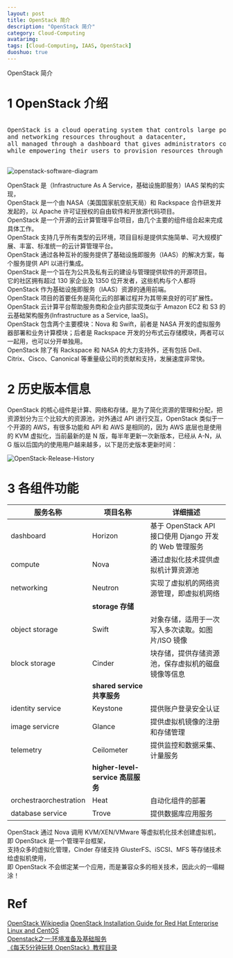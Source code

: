 ```yaml
---
layout: post
title: OpenStack 简介
description: "OpenStack 简介"
category: Cloud-Computing
avatarimg:
tags: [Cloud-Computing, IAAS, OpenStack]
duoshuo: true
---
```


OpenStack 简介

# 1 OpenStack 介绍

<pre>

OpenStack is a cloud operating system that controls large pools of compute, storage, 
and networking resources throughout a datacenter, 
all managed through a dashboard that gives administrators control 
while empowering their users to provision resources through a web interface.

</pre>

![openstack-software-diagram](http://www.openstack.org/themes/openstack/images/software/openstack-software-diagram.png)  

OpenStack 是（Infrastructure As A Service，基础设施即服务）IAAS 架构的实现，  
OpenStack 是一个由 NASA（美国国家航空航天局）和 Rackspace 合作研发并发起的，以 Apache 许可证授权的自由软件和开放源代码项目。  
OpenStack 是一个开源的云计算管理平台项目，由几个主要的组件组合起来完成具体工作。  
OpenStack 支持几乎所有类型的云环境，项目目标是提供实施简单、可大规模扩展、丰富、标准统一的云计算管理平台。  
OpenStack 通过各种互补的服务提供了基础设施即服务（IAAS）的解决方案，每个服务提供 API 以进行集成。  
OpenStack 是一个旨在为公共及私有云的建设与管理提供软件的开源项目。  
它的社区拥有超过 130 家企业及 1350 位开发者，这些机构与个人都将 OpenStack 作为基础设施即服务（IAAS）资源的通用前端。  
OpenStack 项目的首要任务是简化云的部署过程并为其带来良好的可扩展性。
OpenStack 云计算平台帮助服务商和企业内部实现类似于 Amazon EC2 和 S3 的云基础架构服务(Infrastructure as a Service, IaaS)。  
OpenStack 包含两个主要模块：Nova 和 Swift，前者是 NASA 开发的虚拟服务器部署和业务计算模块；后者是 Rackspace 开发的分布式云存储模块，两者可以一起用，也可以分开单独用。  
OpenStack 除了有 Rackspace 和 NASA 的大力支持外，还有包括 Dell、Citrix、Cisco、Canonical 等重量级公司的贡献和支持，发展速度非常快。

# 2 历史版本信息

OpenStack 的核心组件是计算、网络和存储，是为了简化资源的管理和分配，把资源划分为三个比较大的资源池，对外通过 API 进行交互，OpenStack 类似于一个开源的 AWS，有很多功能和 API 和 AWS 是相同的，因为 AWS 底层也是使用的 KVM 虚拟化，当前最新的是 N 版，每半年更新一次新版本，已经从 A-N，从 G 版以后国内的使用用户越来越多，以下是历史版本更新时间：

![OpenStack-Release-History](http://jaminzhang.github.io/images/OpenStack/OpenStack-Release-History.png)

# 3 各组件功能

|服务名称| 项目名称 | 详细描述 |
|------|------------|----------|
| dashboard | Horizon | 基于 OpenStack API 接口使用 Django 开发的 Web 管理服务 |
| compute | Nova | 通过虚拟化技术提供虚拟机计算资源池 |
| networking | 	Neutron | 实现了虚拟机的网络资源管理，即虚拟机网络 |
|| **storage 存储** ||
| object storage | Swift | 对象存储，适用于一次写入多次读取。如图片/ISO 镜像 |
| block storage | Cinder | 块存储，提供存储资源池，保存虚拟机的磁盘镜像等信息 |
|| **shared service 共享服务** ||
| identity service | Keystone | 提供账户登录安全认证 |
| image servicre | Glance | 提供虚拟机镜像的注册和存储管理 |
| telemetry | Ceilometer | 提供监控和数据采集、计量服务 |
|| **higher-level-service 高层服务** ||
| orchestraorchestration | Heat | 自动化组件的部署 |
| database service | Trove | 提供数据库应用服务 |

OpenStack 通过 Nova 调用 KVM/XEN/VMware 等虚拟机化技术创建虚拟机，即 OpenStack 是一个管理平台框架，  
支持众多的虚拟化管理，Cinder 存储支持 GlusterFS、iSCSI、MFS 等存储技术给虚拟机使用，  
即 OpenStack 不会绑定某一个应用，而是兼容众多的相关技术，因此火的一塌糊涂！  


# Ref

[OpenStack Wikipedia](https://en.wikipedia.org/wiki/OpenStack)
[OpenStack Installation Guide for Red Hat Enterprise Linux and CentOS](http://docs.openstack.org/mitaka/zh_CN/install-guide-rdo/index.html)    
[Openstack之一:环境准备及基础服务](https://www.studylinux.net/?p=2881)  
[《每天5分钟玩转 OpenStack》教程目录](http://mp.weixin.qq.com/s?srcid=1108ZATkVHdI6vDMtFySyWWY&scene=23&mid=403471227&sn=d645ec0df174e05384bbff40aada4cff&idx=1&__biz=MzIwMTM5MjUwMg%3D%3D&chksm=0b1673623c61fa74f005312b9ed1713a5134c26b448cc46e6903964d7c54810d0d17b656d211&mpshare=1#rd)  
